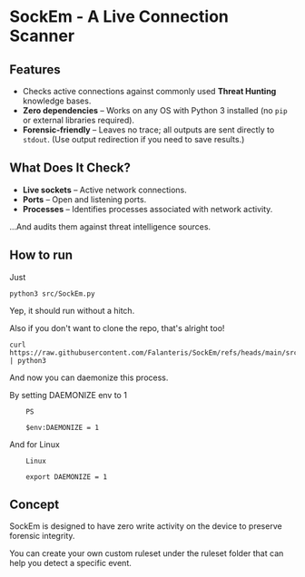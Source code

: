 # SockEm - A Live Connection Scanner  

## Features  

- Checks active connections against commonly used **Threat Hunting** knowledge bases.  
- **Zero dependencies** – Works on any OS with Python 3 installed (no `pip` or external libraries required).  
- **Forensic-friendly** – Leaves no trace; all outputs are sent directly to `stdout`. (Use output redirection if you need to save results.)  

## What Does It Check?  

- **Live sockets** – Active network connections.  
- **Ports** – Open and listening ports.  
- **Processes** – Identifies processes associated with network activity.  

...And audits them against threat intelligence sources.  

## How to run

Just

    python3 src/SockEm.py

Yep, it should run without a hitch.

Also if you don't want to clone the repo, that's alright too!


    curl https://raw.githubusercontent.com/Falanteris/SockEm/refs/heads/main/src/SockEm.py | python3

And now you can daemonize this process.

By setting DAEMONIZE env to 1

        PS

        $env:DAEMONIZE = 1

And for Linux

        Linux

        export DAEMONIZE = 1

## Concept

SockEm is designed to have zero write activity on the device to preserve forensic integrity.

You can create your own custom ruleset under the ruleset folder that can help you detect a specific event.